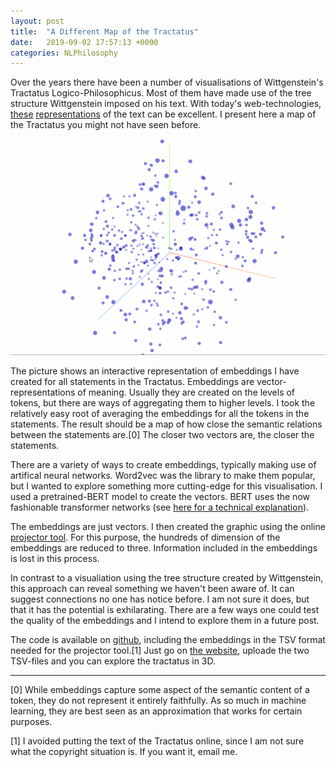 ```yaml
---
layout: post
title:  "A Different Map of the Tractatus"
date:   2019-09-02 17:57:13 +0000
categories: NLPhilosophy
---
```


Over the years there have been a number of visualisations of Wittgenstein's Tractatus Logico-Philosophicus. Most of them have made use of the tree structure Wittgenstein imposed on his text. With today's web-technologies, [these](https://homepage.univie.ac.at/noichlm94/posts/tractatus/) [representations](https://pbellon.github.io/tractatus-tree/) of the text can be excellent. I present here a map of the Tractatus you might not have seen before. 

![3D GIF of Tractatus statements](/assets/images/visualisation_tractatus.gif)

The picture shows an interactive representation of embeddings I have created for all statements in the Tractatus. Embeddings are vector-representations of meaning. Usually they are created on the levels of tokens, but there are ways of aggregating them to higher levels. I took the relatively easy root of averaging the embeddings for all the tokens in the statements. The result should be a map of how close the semantic relations between the statements are.[0] The closer two vectors are, the closer the statements.

There are a variety of ways to create embeddings, typically making use of artifical neural networks. Word2vec was the library to make them popular, but I wanted to explore something more cutting-edge for this visualisation. I used a pretrained-BERT model to create the vectors. BERT uses the now fashionable transformer networks (see [here for a technical explanation](http://nlp.seas.harvard.edu/2018/04/03/attention.html)).

The embeddings are just vectors. I then created the graphic using the online [projector tool](http://projector.tensorflow.org/). For this purpose, the hundreds of dimension of the embeddings are reduced to three. Information included in the embeddings is lost in this process. 

In contrast to a visualiation using the tree structure created by Wittgenstein, this approach can reveal something we haven't been aware of. It can suggest connections no one has notice before. I am not sure it does, but that it has the potential is exhilarating. There are a few ways one could test the quality of the embeddings and I intend to explore them in a future post.

The code is available on [github](https://github.com/dstrohmaier/tractatus_embeddings/), including the embeddings in the TSV format needed for the projector tool.[1] Just go on [the website](http://projector.tensorflow.org/), uploade the two TSV-files and you can explore the tractatus in 3D.

---
[0] While embeddings capture some aspect of the semantic content of a token, they do not represent it entirely faithfully. As so much in machine learning, they are best seen as an approximation that works for certain purposes. 

[1] I avoided putting the text of the Tractatus online, since I am not sure what the copyright situation is. If you want it, email me.